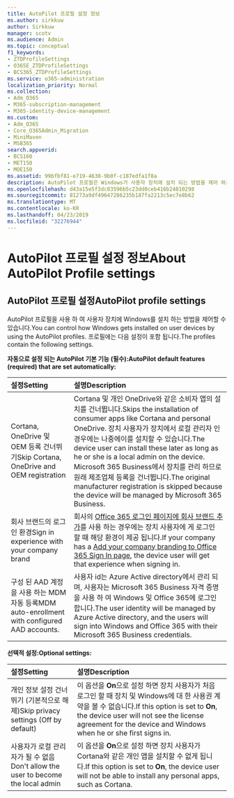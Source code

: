 ```yaml
---
title: AutoPilot 프로필 설정 정보
ms.author: sirkkuw
author: Sirkkuw
manager: scotv
ms.audience: Admin
ms.topic: conceptual
f1_keywords:
- ZTDProfileSettings
- O365E_ZTDProfileSettings
- BCS365_ZTDProfileSettings
ms.service: o365-administration
localization_priority: Normal
ms.collection:
- Adm_O365
- M365-subscription-management
- M365-identity-device-management
ms.custom:
- Adm_O365
- Core_O365Admin_Migration
- MiniMaven
- MSB365
search.appverid:
- BCS160
- MET150
- MOE150
ms.assetid: 99bfbf81-e719-4630-9b0f-c187edfa1f8a
description: AutoPilot 프로필은 Windows가 사용자 장치에 설치 되는 방법을 제어 하는 데 도움이 됩니다. 이 프로필에는 Cortana 설치 건너뛰기와 같은 기본 설정과 선택적 설정이 포함 되어 있습니다.
ms.openlocfilehash: d43a15e5f3dc83596b5c23dd0ceb416b24810298
ms.sourcegitcommit: 81273a9df49647286235b187fa2213c5ec7e8b62
ms.translationtype: MT
ms.contentlocale: ko-KR
ms.lasthandoff: 04/23/2019
ms.locfileid: "32276944"
---
```

# <a name="about-autopilot-profile-settings"></a><span data-ttu-id="b2124-104">AutoPilot 프로필 설정 정보</span><span class="sxs-lookup"><span data-stu-id="b2124-104">About AutoPilot Profile settings</span></span>

## <a name="autopilot-profile-settings"></a><span data-ttu-id="b2124-105">AutoPilot 프로필 설정</span><span class="sxs-lookup"><span data-stu-id="b2124-105">AutoPilot profile settings</span></span>

<span data-ttu-id="b2124-106">AutoPilot 프로필을 사용 하 여 사용자 장치에 Windows를 설치 하는 방법을 제어할 수 있습니다.</span><span class="sxs-lookup"><span data-stu-id="b2124-106">You can control how Windows gets installed on user devices by using the AutoPilot profiles.</span></span> <span data-ttu-id="b2124-107">프로필에는 다음 설정이 포함 됩니다.</span><span class="sxs-lookup"><span data-stu-id="b2124-107">The profiles contain the following settings.</span></span>
  
 <span data-ttu-id="b2124-108">**자동으로 설정 되는 AutoPilot 기본 기능 (필수):**</span><span class="sxs-lookup"><span data-stu-id="b2124-108">**AutoPilot default features (required) that are set automatically:**</span></span>
  
|<span data-ttu-id="b2124-109">**설정**</span><span class="sxs-lookup"><span data-stu-id="b2124-109">**Setting**</span></span>|<span data-ttu-id="b2124-110">**설명**</span><span class="sxs-lookup"><span data-stu-id="b2124-110">**Description**</span></span>|
|:-----|:-----|
|<span data-ttu-id="b2124-111">Cortana, OneDrive 및 OEM 등록 건너뛰기</span><span class="sxs-lookup"><span data-stu-id="b2124-111">Skip Cortana, OneDrive and OEM registration</span></span>  <br/> |<span data-ttu-id="b2124-112">Cortana 및 개인 OneDrive와 같은 소비자 앱의 설치를 건너뜁니다.</span><span class="sxs-lookup"><span data-stu-id="b2124-112">Skips the installation of consumer apps like Cortana and personal OneDrive.</span></span> <span data-ttu-id="b2124-113">장치 사용자가 장치에서 로컬 관리자 인 경우에는 나중에이를 설치할 수 있습니다.</span><span class="sxs-lookup"><span data-stu-id="b2124-113">The device user can install these later as long as he or she is a local admin on the device.</span></span> <span data-ttu-id="b2124-114">Microsoft 365 Business에서 장치를 관리 하므로 원래 제조업체 등록을 건너뜁니다.</span><span class="sxs-lookup"><span data-stu-id="b2124-114">The original manufacturer registration is skipped because the device will be managed by Microsoft 365 Business.</span></span>  <br/> |
|<span data-ttu-id="b2124-115">회사 브랜드의 로그인 환경</span><span class="sxs-lookup"><span data-stu-id="b2124-115">Sign in experience with your company brand</span></span>  <br/> |<span data-ttu-id="b2124-116">회사의 [Office 365 로그인 페이지에 회사 브랜드 추가](https://support.office.com/article/a1229cdb-ce19-4da5-90c7-2b9b146aef0a)를 사용 하는 경우에는 장치 사용자에 게 로그인 할 때 해당 환경이 제공 됩니다.</span><span class="sxs-lookup"><span data-stu-id="b2124-116">If your company has a [Add your company branding to Office 365 Sign In page](https://support.office.com/article/a1229cdb-ce19-4da5-90c7-2b9b146aef0a), the device user will get that experience when signing in.</span></span>  <br/> |
|<span data-ttu-id="b2124-117">구성 된 AAD 계정을 사용 하는 MDM 자동 등록</span><span class="sxs-lookup"><span data-stu-id="b2124-117">MDM auto-enrollment with configured AAD accounts.</span></span>  <br/> |<span data-ttu-id="b2124-118">사용자 id는 Azure Active directory에서 관리 되며, 사용자는 Microsoft 365 Business 자격 증명을 사용 하 여 Windows 및 Office 365에 로그인 합니다.</span><span class="sxs-lookup"><span data-stu-id="b2124-118">The user identity will be managed by Azure Active directory, and the users will sign into Windows and Office 365 with their Microsoft 365 Business credentials.</span></span>  <br/> |
   
 <span data-ttu-id="b2124-119">**선택적 설정:**</span><span class="sxs-lookup"><span data-stu-id="b2124-119">**Optional settings:**</span></span>
  
|<span data-ttu-id="b2124-120">**설정**</span><span class="sxs-lookup"><span data-stu-id="b2124-120">**Setting**</span></span>|<span data-ttu-id="b2124-121">**설명**</span><span class="sxs-lookup"><span data-stu-id="b2124-121">**Description**</span></span>|
|:-----|:-----|
|<span data-ttu-id="b2124-122">개인 정보 설정 건너뛰기 (기본적으로 해제)</span><span class="sxs-lookup"><span data-stu-id="b2124-122">Skip privacy settings (Off by default)</span></span>  <br/> |<span data-ttu-id="b2124-123">이 옵션을 **On**으로 설정 하면 장치 사용자가 처음 로그인 할 때 장치 및 Windows에 대 한 사용권 계약을 볼 수 없습니다.</span><span class="sxs-lookup"><span data-stu-id="b2124-123">If this option is set to **On**, the device user will not see the license agreement for the device and Windows when he or she first signs in.</span></span>  <br/> |
|<span data-ttu-id="b2124-124">사용자가 로컬 관리자가 될 수 없음</span><span class="sxs-lookup"><span data-stu-id="b2124-124">Don't allow the user to become the local admin</span></span>  <br/> |<span data-ttu-id="b2124-125">이 옵션을 **On**으로 설정 하면 장치 사용자가 Cortana와 같은 개인 앱을 설치할 수 없게 됩니다.</span><span class="sxs-lookup"><span data-stu-id="b2124-125">If this option is set to **On**, the device user will not be able to install any personal apps, such as Cortana.</span></span>  <br/> |
   
